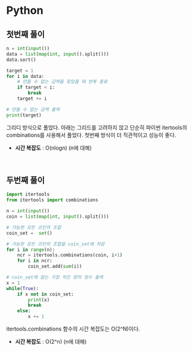# Python 
## 첫번째 풀이
```python
n = int(input())
data = list(map(int, input().split()))
data.sort()

target = 1
for i in data:
    # 만들 수 없는 금액을 찾았을 때 반복 종료
    if target < i:
        break
    target += i

# 만들 수 없는 금액 출력
print(target)

```

그리디 방식으로 풀었다. 아래는 그리드를 고려하지 않고 단순히 파이썬 itertools의 combinations를 사용해서 풀었다. 첫번째 방식이 더 직관적이고 성능이 좋다.


* **시간 복잡도** : O(nlogn) (n에 대해)

</br>

## 두번째 풀이
```python
import itertools
from itertools import combinations

n = int(input())
coin = list(map(int, input().split()))

# 가능한 모든 코인의 조합
coin_set =  set()

# 가능한 모든 코인의 조합을 coin_set에 저장
for i in range(n):
    ncr = itertools.combinations(coin, i+1)
    for i in ncr:
        coin_set.add(sum(i))

# coin_set에 없는 가장 작은 양의 정수 출력
x = 1
while(True):
    if x not in coin_set:
        print(x)
        break
    else:
        x += 1


```

itertools.combinations 함수의 시간 복잡도는 O(2^N)이다.

* **시간 복잡도** : O(2^n) (n에 대해)